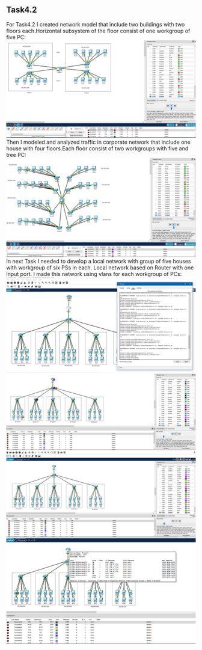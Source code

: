 ## Task4.2 <br>
For Task4.2 I created network model that include two buildings with two floors each.Horizontal subsystem of the floor consist of one workgroup of five PC:
<br>
![Screen1](images/Task421.png)
<br>
Then I modeled and analyzed traffic in corporate network that include one house with four floors.Each floor consist of two workgroups with five and tree PC:  <br>
![Screen2](images/Task422.png) <br>
In next Task I needed to develop a local network with group of five houses with workgroup of six PSs in each. Local network based on Router with one input port. I made this network using vlans for each workgroup of PCs: <br>
![Screen3](images/Task423.png) <br>
![Screen4](images/Task423_2.png) <br>
![Screen5](images/Task423_3.png) <br>
![Screen6](images/Task423_4.png) <br>